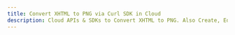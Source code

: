 ---title: Convert XHTML to PNG via Curl SDK in Clouddescription: Cloud APIs & SDKs to Convert XHTML to PNG. Also Create, Edit & Render Microsoft Word & OpenOffice documents in the Cloud.---